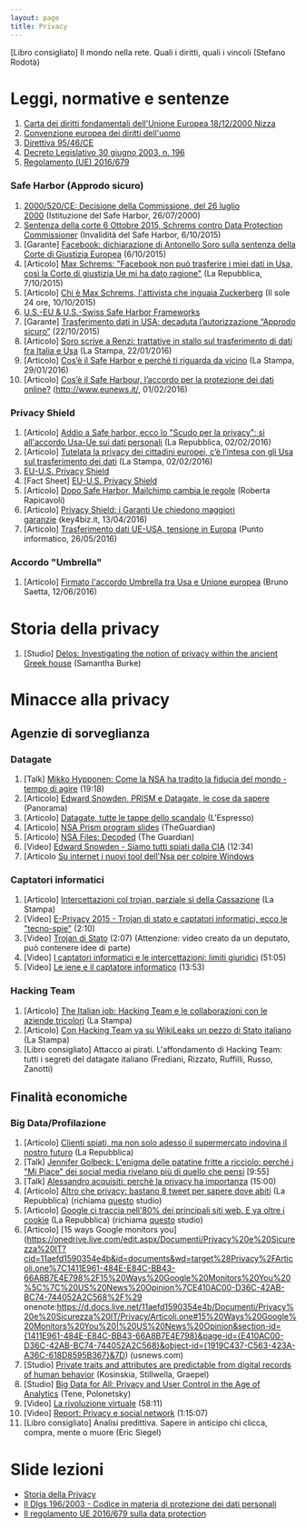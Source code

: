 ```yaml
---
layout: page
title: Privacy
---
```


[Libro consigliato] Il mondo nella rete. Quali i diritti, quali i vincoli (Stefano Rodotà)

# Leggi, normative e sentenze

1.  [Carta dei diritti fondamentali dell'Unione Europea 18/12/2000 Nizza](http://www.europarl.europa.eu/charter/pdf/text_it.pdf)
2.  [Convenzione europea dei diritti dell'uomo](http://www.echr.coe.int/Documents/Convention_ITA.pdf)
3.  [Direttiva 95/46/CE](http://194.242.234.211/documents/10160/10704/Direttiva+95+46+CE.pdf)
4.  [Decreto Legislativo 30 giugno 2003, n. 196](http://www.camera.it/parlam/leggi/deleghe/testi/03196dl.htm)
5.  [Regolamento (UE) 2016/679](http://eur-lex.europa.eu/legal-content/IT/TXT/?uri=uriserv:OJ.L_.2016.119.01.0001.01.ITA&toc=OJ:L:2016:119:TOC)

### Safe Harbor (Approdo sicuro)

1.  [2000/520/CE: Decisione della Commissione, del 26 luglio 2000](http://eur-lex.europa.eu/legal-content/IT/ALL/?uri=CELEX:32000D0520) (Istituzione del Safe Harbor, 26/07/2000)
2.  [Sentenza della corte 6 Ottobre 2015, Schrems contro Data Protection Commissioner](http://curia.europa.eu/juris/document/document.jsf?text=&docid=169195&pageIndex=0&doclang=IT&mode=req&dir=&occ=first&part=1&cid=125031) (Invalidità del Safe Harbor, 6/10/2015)
3.  [Garante] [Facebook: dichiarazione di Antonello Soro sulla sentenza della Corte di Giustizia Europea](http://www.garanteprivacy.it/web/guest/home/docweb/-/docweb-display/docweb/4308245) (6/10/2015)
4.  [Articolo] [Max Schrems: "Facebook non può trasferire i miei dati in Usa, così la Corte di giustizia Ue mi ha dato ragione"](http://www.repubblica.it/esteri/2015/10/07/news/max_schrems_facebook_non_puo_trasferire_i_miei_dati_in_usa_cosi_la_corte_di_giustizia_ue_mi_ha_dato_ragione_-124527727/?refresh_ce) (La Repubblica, 7/10/2015)
5.  [Articolo] [Chi è Max Schrems, l'attivista che inguaia Zuckerberg](http://www.ilsole24ore.com/art/tecnologie/2015-10-06/la-battaglia-la-privacy-max-schrems-113708.shtml?uuid=ACkBCxAB&refresh_ce=1) (Il sole 24 ore, 10/10/2015)
6.  [U.S.-EU & U.S.-Swiss Safe Harbor Frameworks](http://www.export.gov/safeharbor/)
7.  [Garante] [Trasferimento dati in USA: decaduta l’autorizzazione “Approdo sicuro”](http://www.garanteprivacy.it/web/guest/home/docweb/-/docweb-display/docweb/4393308) (22/10/2015)
8.  [Articolo] [Soro scrive a Renzi: trattative in stallo sul trasferimento di dati fra Italia e Usa](http://www.lastampa.it/2016/01/22/italia/politica/soro-scrive-a-renzi-trattative-in-stallo-sul-trasferimento-di-dati-fra-italia-e-usa-KU0kO4cdCeVSenVEeLUB0N/pagina.html) (La Stampa, 22/01/2016)
9.  [Articolo] [Cos’è il Safe Harbor e perché ti riguarda da vicino](http://www.lastampa.it/2016/01/29/tecnologia/tutorial/cos-e-perch-si-parla-del-safe-harbor-spiegato-in-punti-7uwscj2UAL7TiZoyMSaRIN/pagina.html) (La Stampa, 29/01/2016)
10.  [Articolo] [Cos’è il Safe Harbour, l’accordo per la protezione dei dati online?](http://www.eunews.it/2016/02/01/safe-harbour/49561) (http://www.eunews.it/, 01/02/2016)

### Privacy Shield

1.  [Articolo] [Addio a Safe harbor, ecco lo "Scudo per la privacy": sì all'accordo Usa-Ue sui dati personali](http://www.repubblica.it/tecnologia/sicurezza/2016/02/02/news/safe_harbor_nuovo_accordo_usa-ue-132579711/) (La Repubblica, 02/02/2016)
2.  [Articolo] [Tutelata la privacy dei cittadini europei, c’è l’intesa con gli Usa sul trasferimento dei dati](http://www.lastampa.it/2016/02/02/esteri/tutelata-la-privacy-dei-cittadini-europei-c-lintesa-con-gli-usa-sul-trasferimento-dei-dati-bOFI7ayph9Aq1Fk1xmON6H/pagina.html) (La Stampa, 02/02/2016)
3.  [EU-U.S. Privacy Shield](https://www.commerce.gov/privacyshield)
4.  [Fact Sheet] [EU-U.S. Privacy Shield](http://ec.europa.eu/justice/data-protection/files/factsheets/factsheet_eu-us_privacy_shield_en.pdf)
5.  [Articolo] [Dopo Safe Harbor, Mailchimp cambia le regole](http://robertarapicavoli.it/dopo-safe-harbor-mailchimp-cambia-le-regole/) (Roberta Rapicavoli)
6.  [Articolo] [Privacy Shield: i Garanti Ue chiedono maggiori garanzie](https://www.key4biz.it/privacy-shield-i-garanti-ue-chiedono-maggiori-garanzie/156605/) (key4biz.it, 13/04/2016)
7.  [Articolo] [Trasferimento dati UE-USA, tensione in Europa](http://punto-informatico.it/4321767/PI/Commenti/trasferimento-dati-ue-usa-tensione-europa.aspx) (Punto informatico, 26/05/2016)

### Accordo "Umbrella"

1.  [Articolo] [Firmato l'accordo Umbrella tra Usa e Unione europea](http://brunosaetta.it/privacy/firmato-l-accordo-umbrella-tra-usa-e-unione-europea.html) (Bruno Saetta, 12/06/2016)

# Storia della privacy

1.  [Studio] [Delos: Investigating the notion of privacy within the ancient Greek house](https://lra.le.ac.uk/handle/2381/8947) (Samantha Burke)

# Minacce alla privacy

## Agenzie di sorveglianza

### Datagate

1.  [Talk] [Mikko Hypponen: Come la NSA ha tradito la fiducia del mondo - tempo di agire](https://www.ted.com/talks/mikko_hypponen_how_the_nsa_betrayed_the_world_s_trust_time_to_act?language=it#t-19743) (19:18)
2.  [Articolo] [Edward Snowden, PRISM e Datagate, le cose da sapere](http://www.panorama.it/mytech/sicurezza/snowden-prism-datagate-nsa-wikileaks-cose-sapere/) (Panorama)
3.  [Articolo] [Datagate, tutte le tappe dello scandalo](http://speciali.espresso.repubblica.it/interattivi/timeline_datagate/) (L'Espresso)
4.  [Articolo] [NSA Prism program slides](http://www.theguardian.com/world/interactive/2013/nov/01/prism-slides-nsa-document) (TheGuardian)
5.  [Articolo] [NSA Files: Decoded](http://www.theguardian.com/world/interactive/2013/nov/01/snowden-nsa-files-surveillance-revelations-decoded) (The Guardian)
6.  [Video] [Edward Snowden - Siamo tutti spiati dalla CIA](https://www.youtube.com/watch?v=Weq0myVo2M8) (12:34)
7. [Articolo [Su internet i nuovi tool dell'Nsa per colpire Windows](http://www.repubblica.it/tecnologia/sicurezza/2017/04/19/news/su_internet_i_nuovi_tool_dell_nsa_per_colpire_windows-163364740/?ref=search)

### Captatori informatici

1.  [Articolo] [Intercettazioni col trojan, parziale sì della Cassazione](http://www.lastampa.it/2016/04/29/italia/cronache/intercettazioni-col-trojan-parziale-s-della-cassazione-2TMGBomVQGvRb7OyouvF4J/pagina.html) (La Stampa)
2.  [Video] [E-Privacy 2015 - Trojan di stato e captatori informatici, ecco le "tecno-spie"](https://www.youtube.com/watch?v=eXdc3Nxlrws) (2:10)
3.  [Video] [Trojan di Stato](https://www.youtube.com/watch?v=MH0v76BFFh4) (2:07) (Attenzione: video creato da un deputato, può contenere idee di parte)
4.  [Video] [I captatori informatici e le intercettazioni: limiti giuridici](https://www.youtube.com/watch?v=lRxL_NrRuZU) (51:05)
5.  [Video] [Le iene e il captatore informatico](http://www.teslaconsulting.it/podcasts/iene-captatore-informatico/) (13:53)

### Hacking Team

1.  [Articolo] [The Italian job: Hacking Team e le collaborazioni con le aziende tricolori](http://www.lastampa.it/2016/04/29/italia/cronache/intercettazioni-col-trojan-parziale-s-della-cassazione-2TMGBomVQGvRb7OyouvF4J/pagina.html) (La Stampa)
2.  [Articolo] [Con Hacking Team va su WikiLeaks un pezzo di Stato italiano](http://www.lastampa.it/2015/07/10/tecnologia/con-hacking-team-va-su-wikileaks-un-pezzo-di-stato-italiano-mY6laMRZb1g7zJlSx4kOlI/pagina.html) (La Stampa)
3.  [Libro consigliato] Attacco ai pirati. L'affondamento di Hacking Team: tutti i segreti del datagate italiano (Frediani, Rizzato, Ruffilli, Russo, Zanotti)

## Finalità economiche

### Big Data/Profilazione

1.  [Articolo] [Clienti spiati, ma non solo adesso il supermercato indovina il nostro futuro](http://ricerca.repubblica.it/repubblica/archivio/repubblica/2012/02/20/clienti-spiati-ma-non-solo-adesso-il.html) (La Repubblica)
2.  [Talk] [Jennifer Golbeck: L'enigma delle patatine fritte a ricciolo: perché i "Mi Piace" dei social media rivelano più di quello che pensi](http://www.ted.com/talks/jennifer_golbeck_the_curly_fry_conundrum_why_social_media_likes_say_more_than_you_might_think?language=it#t-19743) [9:55]
3.  [Talk] [Alessandro acquisiti: perchè la privacy ha importanza](https://www.ted.com/talks/alessandro_acquisti_why_privacy_matters?language=it#t-11943) (15:00)
4.  [Articolo] [Altro che privacy: bastano 8 tweet per sapere dove abiti](http://www.repubblica.it/tecnologia/sicurezza/2016/05/18/news/altro_che_privacy_bastano_8_tweet_per_sapere_dove_abiti-140062355/) (La Repubblica) (richiama [questo](http://people.csail.mit.edu/ilaria/papers/LiccardiCHI2016.pdf) studio)
5.  [Articolo] [Google ci traccia nell'80% dei principali siti web. E va oltre i cookie](http://www.repubblica.it/tecnologia/sicurezza/2016/05/25/news/google_ti_osserva_ogni_tuo_movimento_sul_web_e_tracciato-140597287/) (La Repubblica) (richiama [questo](https://webtransparency.cs.princeton.edu/webcensus/) studio)
6.  [Articolo] [15 ways Google monitors you](https://onedrive.live.com/edit.aspx/Documenti/Privacy%20e%20Sicurezza%20IT?cid=11aefd1590354e4b&id=documents&wd=target%28Privacy%2FArticoli.one%7C1411E961-484E-E84C-BB43-66A8B7E4E798%2F15%20Ways%20Google%20Monitors%20You%20%5C%7C%20US%20News%20Opinion%7CE410AC00-D36C-42AB-BC74-744052A2C568%2F%29 onenote:https://d.docs.live.net/11aefd1590354e4b/Documenti/Privacy%20e%20Sicurezza%20IT/Privacy/Articoli.one#15%20Ways%20Google%20Monitors%20You%20|%20US%20News%20Opinion&section-id={1411E961-484E-E84C-BB43-66A8B7E4E798}&page-id={E410AC00-D36C-42AB-BC74-744052A2C568}&object-id={1919C437-C563-423A-A36C-618D8595B367}&7D) (usnews.com)
7.  [Studio] [Private traits and attributes are predictable from digital records of human behavior](http://www.pnas.org/content/110/15/5802.full.pdf) (Kosinskia, Stillwella, Graepel)
8.  [Studio] [Big Data for All: Privacy and User Control in the Age of Analytics](http://papers.ssrn.com/sol3/papers.cfm?abstract_id=2149364) (Tene, Polonetsky)
9.  [Video] [La rivoluzione virtuale](https://www.youtube.com/watch?v=16qagI62KPI) (58:11)
10.  [Video] [Report: Privacy e social network](https://www.youtube.com/watch?v=0Z3pfxRp4dA) (1:15:07)
11.  [Libro consigliato] Analisi predittiva. Sapere in anticipo chi clicca, compra, mente o muore (Eric Siegel)

# Slide lezioni

*   [Storia della Privacy](http://stefano.chebravo.com/privacy/1_storia_della_privacy/)
*   [Il Dlgs 196/2003 - Codice in materia di protezione dei dati personali](http://stefano.chebravo.com/privacy/2_codice_privacy/)
*   [Il regolamento UE 2016/679 sulla data protection](http://stefano.chebravo.com/privacy/3_regolamento-europeo/)
